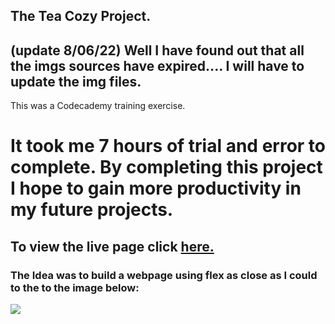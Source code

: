 ## The Tea Cozy Project. 

## (update 8/06/22) Well I have found out that all the imgs sources have expired.... I will have to update the img files.

This was a Codecademy training exercise.

# It took me 7 hours of trial and error to complete. By completing this project I hope to gain more productivity in my future projects.

## To view the live page click [here.](https://web4locals.github.io/Tea-Cozy/)

### The Idea was to build a webpage using flex as close as I could to the to the image below:
<img src="https://content.codecademy.com/courses/freelance-1/unit-4/img-tea-cozy-redline.jpg">
